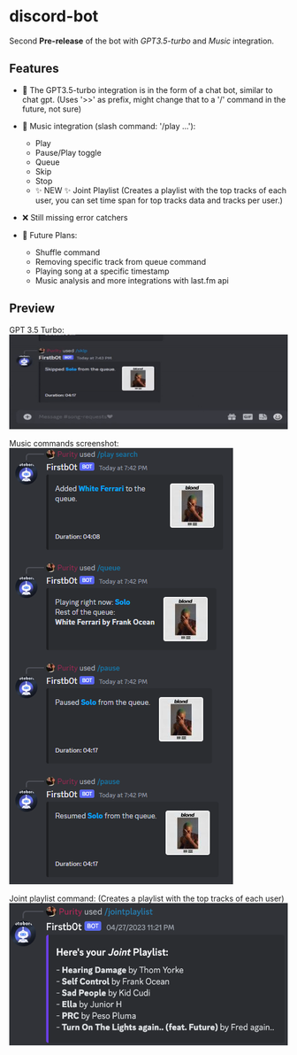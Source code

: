 # discord-bot
Second **Pre-release** of the bot with _GPT3.5-turbo_ and _Music_ integration.

## Features
- :robot: The GPT3.5-turbo integration is in the form of a chat bot, similar to chat gpt. (Uses '>>' as prefix, might change that to a '/' command in the future, not sure)

- :musical_note: Music integration (slash command: '/play ...'):
    - Play
    - Pause/Play toggle
    - Queue
    - Skip
    - Stop
    - :sparkles: NEW :sparkles: Joint Playlist (Creates a playlist with the top tracks of each user, you can set time span for top tracks data and tracks per user.)
    
- :x: Still missing error catchers

- :crystal_ball: Future Plans:
    - Shuffle command
    - Removing specific track from queue command
    - Playing song at a specific timestamp
    - Music analysis and more integrations with last.fm api

## Preview
GPT 3.5 Turbo:  
![GPT 3.5 Turbo integration gif](./assets/gpt3_5_turbo_0_2_0.gif)

Music commands screenshot:  
![Music commands screenshot](./assets/musicScreenshot_0_2_0.PNG)

Joint playlist command: (Creates a playlist with the top tracks of each user)  
![Joint playlist commans screenshot](./assets/jointPlaylistScreenshot_0_2_2.png)


